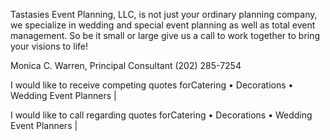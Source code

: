 Tastasies Event Planning, LLC, is not just your ordinary planning company, we specialize in wedding and special event planning as well as total event management. So be it small or large give us a call to work together to bring your visions to life!

Monica C. Warren, Principal Consultant (202) 285-7254

I would like to receive competing quotes forCatering • Decorations • Wedding Event Planners |

I would like to call regarding quotes forCatering • Decorations • Wedding Event Planners |
